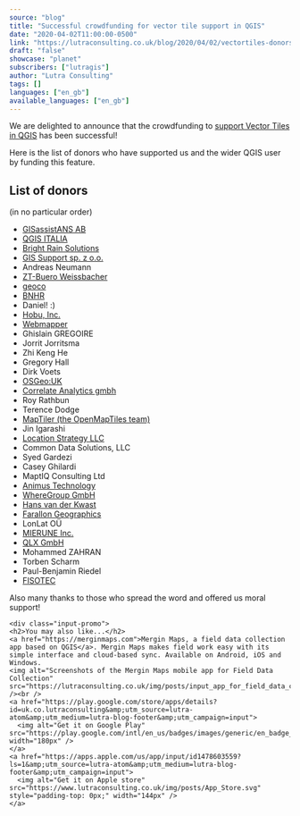 ```yaml
---
source: "blog"
title: "Successful crowdfunding for vector tile support in QGIS"
date: "2020-04-02T11:00:00-0500"
link: "https://lutraconsulting.co.uk/blog/2020/04/02/vectortiles-donors/"
draft: "false"
showcase: "planet"
subscribers: ["lutragis"]
author: "Lutra Consulting"
tags: []
languages: ["en_gb"]
available_languages: ["en_gb"]
---
```


<p>We are delighted to announce that the crowdfunding to <a href="https://www.lutraconsulting.co.uk/crowdfunding/vectortile-qgis/">support Vector Tiles in QGIS</a> has been successful!</p>

<p>Here is the list of donors who have supported us and the wider QGIS user by funding this feature.</p>

<!-- more -->

<h2 id="list-of-donors">List of donors</h2>
<p>(in no particular order)</p>

<ul>
  <li><a href="http://www.gisassistans.se/">GISassistANS AB</a></li>
  <li><a href="https://www.lutraconsulting.co.uk/blog/categories/qgis/qgis.it">QGIS ITALIA</a></li>
  <li><a href="https://www.brightrain.com/">Bright Rain Solutions</a></li>
  <li><a href="https://gis-support.pl/">GIS Support sp. z o.o.</a></li>
  <li>Andreas Neumann</li>
  <li><a href="https://www.zt-weissbacher.at/">ZT-Buero Weissbacher</a></li>
  <li><a href="http://geoco.nl/">geoco</a></li>
  <li><a href="https://bnhr.xyz/">BNHR</a></li>
  <li>Daniel! :)</li>
  <li><a href="https://hobu.co/">Hobu, Inc.</a></li>
  <li><a href="http://webmapper.net/">Webmapper</a></li>
  <li>Ghislain GREGOIRE</li>
  <li>Jorrit Jorritsma</li>
  <li>Zhi Keng He</li>
  <li>Gregory Hall</li>
  <li>Dirk Voets</li>
  <li><a href="https://uk.osgeo.org/">OSGeo:UK</a></li>
  <li><a href="https://correlate.at/">Correlate Analytics gmbh</a></li>
  <li>Roy Rathbun</li>
  <li>Terence Dodge</li>
  <li><a href="https://www.maptiler.com/">MapTiler (the OpenMapTiles team)</a></li>
  <li>Jin Igarashi</li>
  <li><a href="https://locationstrategyllc.com/">Location Strategy LLC</a></li>
  <li>Common Data Solutions, LLC</li>
  <li>Syed Gardezi</li>
  <li>Casey Ghilardi</li>
  <li>MaptIQ Consulting Ltd</li>
  <li><a href="http://www.animustech.com/">Animus Technology</a></li>
  <li><a href="https://wheregroup.com/">WhereGroup GmbH</a></li>
  <li><a href="https://twitter.com/hansakwast?s=20">Hans van der Kwast</a></li>
  <li><a href="http://fargeo.com/">Farallon Geographics</a></li>
  <li>LonLat OÜ</li>
  <li><a href="https://mierune.co.jp/">MIERUNE Inc.</a></li>
  <li><a href="https://www.lutraconsulting.co.uk/blog/categories/qgis/qlx-gmbh.de">QLX GmbH</a></li>
  <li>Mohammed ZAHRAN</li>
  <li>Torben Scharm</li>
  <li>Paul-Benjamin Riedel</li>
  <li><a href="https://fisotec.es/">FISOTEC</a></li>
</ul>

<p>Also many thanks to those who spread the word and offered us moral support!</p>

    <div class="input-promo">
    <h2>You may also like...</h2>
    <a href="https://merginmaps.com">Mergin Maps, a field data collection app based on QGIS</a>. Mergin Maps makes field work easy with its simple interface and cloud-based sync. Available on Android, iOS and Windows.
    <img alt="Screenshots of the Mergin Maps mobile app for Field Data Collection" src="https://lutraconsulting.co.uk/img/posts/input_app_for_field_data_collection.jpg" /><br />
    <a href="https://play.google.com/store/apps/details?id=uk.co.lutraconsulting&amp;utm_source=lutra-atom&amp;utm_medium=lutra-blog-footer&amp;utm_campaign=input">
      <img alt="Get it on Google Play" src="https://play.google.com/intl/en_us/badges/images/generic/en_badge_web_generic.png" width="180px" />
    </a>
    <a href="https://apps.apple.com/us/app/input/id1478603559?ls=1&amp;utm_source=lutra-atom&amp;utm_medium=lutra-blog-footer&amp;utm_campaign=input">
      <img alt="Get it on Apple store" src="https://www.lutraconsulting.co.uk/img/posts/App_Store.svg" style="padding-top: 0px;" width="144px" />
    </a>
  </div>
